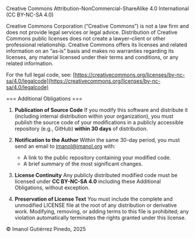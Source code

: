 Creative Commons Attribution-NonCommercial-ShareAlike 4.0 International (CC BY-NC-SA 4.0)

Creative Commons Corporation (“Creative Commons”) is not a law firm and does not provide legal services or legal advice. Distribution of Creative Commons public licenses does not create a lawyer–client or other professional relationship. Creative Commons offers its licenses and related information on an “as‑is” basis and makes no warranties regarding its licenses, any material licensed under their terms and conditions, or any related information.

For the full legal code, see: [https://creativecommons.org/licenses/by-nc-sa/4.0/legalcode](https://creativecommons.org/licenses/by-nc-sa/4.0/legalcode)

\=== Additional Obligations ===

1. **Publication of Source Code**
   If you modify this software and distribute it (including internal distribution within your organization), you must publish the source code of your modifications in a publicly accessible repository (e.g., GitHub) **within 30 days** of distribution.

2. **Notification to the Author**
   Within the same 30-day period, you must send an email to [imanol@imanol.org](mailto:imanol@imanol.org) with:

   * A link to the public repository containing your modified code.
   * A brief summary of the most significant changes.

3. **License Continuity**
   Any publicly distributed modified code must be licensed under **CC BY-NC-SA 4.0** including these Additional Obligations, without exception.

4. **Preservation of License Text**
   You must include the complete and unmodified LICENSE file at the root of any distribution or derivative work. Modifying, removing, or adding terms to this file is prohibited; any violation automatically terminates the rights granted under this license.

© Imanol Gutiérrez Pinedo, 2025
